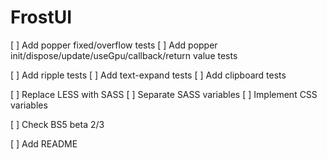 # FrostUI

[ ] Add popper fixed/overflow tests
[ ] Add popper init/dispose/update/useGpu/callback/return value tests

[ ] Add ripple tests
[ ] Add text-expand tests
[ ] Add clipboard tests

[ ] Replace LESS with SASS
[ ] Separate SASS variables
[ ] Implement CSS variables

[ ] Check BS5 beta 2/3

[ ] Add README
